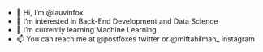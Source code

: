 - 👋 Hi, I’m @lauvinfox
- 👀 I’m interested in Back-End Development and Data Science
- 🌱 I’m currently learning Machine Learning
- 📫 You can reach me at @postfoxes twitter or @miftahilman_ instagram 

<!---
lauvinfox/lauvinfox is a ✨ special ✨ repository because its `README.md` (this file) appears on your GitHub profile.
You can click the Preview link to take a look at your changes.
--->
